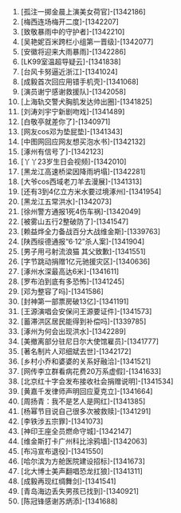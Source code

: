 
1. [孤注一掷金晨上演美女荷官]-[1342186]
1. [梅西连场梅开二度]-[1342207]
1. [致敬暴雨中的守护者]-[1342210]
1. [吴艳妮百米跨栏小组第一晋级]-[1342077]
1. [安徽将迎来大雨暴雨]-[1342286]
1. [LK99室温超导疑云]-[1341838]
1. [台风卡努逼近浙江]-[1341024]
1. [成毅首次回应用错手机壳]-[1341068]
1. [演员谢宁感谢救援队]-[1342058]
1. [上海轨交警犬胸肌发达帅出圈]-[1341825]
1. [刘涛刘宇宁新剧吻戏]-[1341489]
1. [白敬亭就差你了]-[1340971]
1. [网友cos邓为垫屁垫]-[1341343]
1. [中图网回应网友想买泡水书]-[1342132]
1. [涿州有信号了]-[1342123]
1. [丫丫23岁生日会视频]-[1342010]
1. [黑龙江高速桥梁因降雨坍塌]-[1342281]
1. [大爷cos西域老刀羊去漫展]-[1341313]
1. [还有3到4亿立方米水要过境涿州]-[1341954]
1. [黑龙江五常洪水]-[1342073]
1. [徐州警方通报1死4伤车祸]-[1342049]
1. [被雾山五行2整破防了]-[1341547]
1. [赖益烨全力备战百分大战维金斯]-[1339763]
1. [陕西绥德通报“6·12”杀人案]-[1341904]
1. [男子用弓射流浪猫 其父致歉]-[1341551]
1. [字节跳动捐赠1亿元驰援灾区]-[1340636]
1. [涿州水深最高达6米]-[1341611]
1. [罗布泊到底有多恐怖]-[1341245]
1. [邓为整容了吗]-[1341586]
1. [封神第一部票房破13亿]-[1341191]
1. [王源演唱会安保问王源要证件]-[1341573]
1. [蓄滞洪区居民能得到补偿吗]-[1339785]
1. [涿州为何会出现洪水]-[1342289]
1. [美撤离部分驻尼日尔大使馆雇员]-[1341777]
1. [著名制片人邓细斌去世]-[1342172]
1. [乡村小乔和婆婆的关系好融洽]-[1341521]
1. [网传李立群看病花费20万系虚假]-[1341633]
1. [北京红十字会发布接收社会捐赠说明]-[1341534]
1. [黄嘉千发律师声明回应夏克立]-[1341664]
1. [周扬青：我不是艺人是网红]-[1341385]
1. [杨幂节目说自己很多次被救赎]-[1341291]
1. [李铁涉五宗罪]-[1341073]
1. [神印王座全员燃命守城]-[1342147]
1. [维金斯打卡广州科比涂鸦墙]-[1342063]
1. [布冯宣布退役]-[1341550]
1. [哈尔滨为方舱医院建设招标]-[1341673]
1. [北大博士美声翻唱恐龙扛狼]-[1341311]
1. [成毅再现红绸舞剑]-[1341541]
1. [青岛海边丢失男孩已找到]-[1340921]
1. [陈冠锋感谢苏炳添]-[1341688]